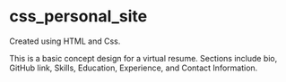 # css_personal_site

Created using HTML and Css. 

This is a basic concept design for a virtual resume. Sections include bio, GitHub link, Skills, Education, Experience, and Contact Information.